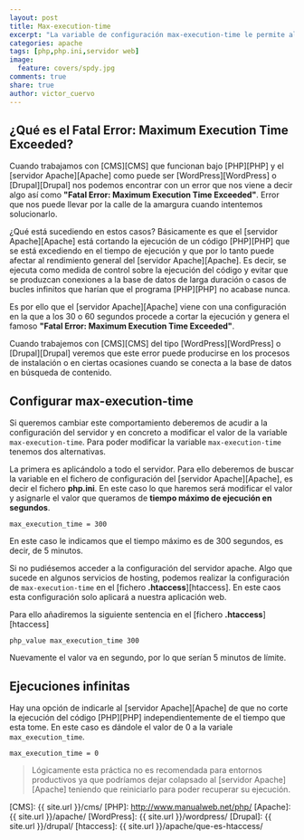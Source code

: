 ```yaml
---
layout: post
title: Max-execution-time
excerpt: "La variable de configuración max-execution-time le permite al servidor web Apache limitar el tiempo que un programa PHP puede tomarse para su ejecución."
categories: apache
tags: [php,php.ini,servidor web]
image:
  feature: covers/spdy.jpg
comments: true
share: true
author: victor_cuervo
---
```


## ¿Qué es el Fatal Error: Maximum Execution Time Exceeded?

Cuando trabajamos con [CMS][CMS] que funcionan bajo [PHP][PHP] y el [servidor Apache][Apache] como puede ser [WordPress][WordPress] o [Drupal][Drupal] nos podemos encontrar con un error que nos viene a decir algo así como **"Fatal Error: Maximum Execution Time Exceeded"**. Error que nos puede llevar por la calle de la amargura cuando intentemos solucionarlo.

¿Qué está sucediendo en estos casos? Básicamente es que el [servidor Apache][Apache] está cortando la ejecución de un código [PHP][PHP] que se está excediendo en el tiempo de ejecución y que por lo tanto puede afectar al rendimiento general del [servidor Apache][Apache]. Es decir, se ejecuta como medida de control sobre la ejecución del código y evitar que se produzcan conexiones a la base de datos de larga duración o casos de bucles infinitos que harían que el programa [PHP][PHP] no acabase nunca.

Es por ello que el [servidor Apache][Apache] viene con una configuración en la que a los 30 o 60 segundos procede a cortar la ejecución y genera el famoso **"Fatal Error: Maximum Execution Time Exceeded"**.

Cuando trabajemos con [CMS][CMS] del tipo [WordPress][WordPress] o [Drupal][Drupal] veremos que este error puede producirse en los procesos de instalación o en ciertas ocasiones cuando se conecta a la base de datos en búsqueda de contenido.

## Configurar max-execution-time
Si queremos cambiar este comportamiento deberemos de acudir a la configuración del servidor y en concreto a modificar el valor de la variable `max-execution-time`. Para poder modificar la variable `max-execution-time` tenemos dos alternativas.

La primera es aplicándolo a todo el servidor. Para ello deberemos de buscar la variable en el fichero de configuración del [servidor Apache][Apache], es decir el fichero **php.ini**. En este caso lo que haremos será modificar el valor y asignarle el valor que queramos de **tiempo máximo de ejecución en segundos**.

~~~
max_execution_time = 300
~~~

En este caso le indicamos que el tiempo máximo es de 300 segundos, es decir, de 5 minutos.

Si no pudiésemos acceder a la configuración del servidor apache. Algo que sucede en algunos servicios de hosting, podemos realizar la configuración de `max-execution-time` en el [fichero **.htaccess**][htaccess]. En este caos esta configuración solo aplicará a nuestra aplicación web.

Para ello añadiremos la siguiente sentencia en el [fichero **.htaccess**][htaccess]

~~~
php_value max_execution_time 300
~~~

Nuevamente el valor va en segundo, por lo que serían 5 minutos de límite.

## Ejecuciones infinitas
Hay una opción de indicarle al [servidor Apache][Apache] de que no corte la ejecución del código [PHP][PHP] independientemente de el tiempo que esta tome. En este caso es dándole el valor de 0 a la variale `max_execution_time`.

~~~
max_execution_time = 0
~~~

> Lógicamente esta práctica no es recomendada para entornos productivos ya que podríamos dejar colapsado al [servidor Apache][Apache] teniendo que reiniciarlo para poder recuperar su ejecución.

[CMS]: {{ site.url }}/cms/
[PHP]: http://www.manualweb.net/php/
[Apache]: {{ site.url }}/apache/
[WordPress]: {{ site.url }}/wordpress/
[Drupal]: {{ site.url }}/drupal/
[htaccess]: {{ site.url }}/apache/que-es-htaccess/